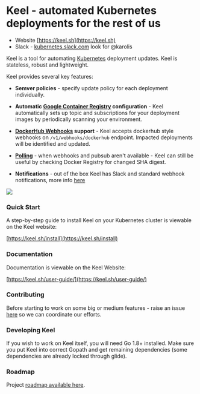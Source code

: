 # Keel - automated Kubernetes deployments for the rest of us

* Website [https://keel.sh](https://keel.sh)
* Slack - [kubernetes.slack.com](kubernetes.slack.com) look for @karolis

Keel is a tool for automating [Kubernetes](https://kubernetes.io/) deployment updates. Keel is stateless, robust and lightweight.

Keel provides several key features:

* __Semver policies__ - specify update policy for each deployment individually.

* __Automatic [Google Container Registry](https://cloud.google.com/container-registry/) configuration__ - Keel automatically sets up topic and subscriptions for your deployment images by periodically scanning your environment.

* __[DockerHub Webhooks](https://docs.docker.com/docker-hub/webhooks/) support__ - Keel accepts dockerhub style webhooks on `/v1/webhooks/dockerhub` endpoint. Impacted deployments will be identified and updated.

*  __[Polling](https://keel.sh/user-guide/#polling-deployment-example)__ - when webhooks and pubsub aren't available - Keel can still be useful by checking Docker Registry for changed SHA digest.

* __Notifications__ - out of the box Keel has Slack and standard webhook notifications, more info [here](https://keel.sh/user-guide/#notifications)

<img src="https://keel.sh/images/keel-overview.png">

### Quick Start

A step-by-step guide to install Keel on your Kubernetes cluster is viewable on the Keel website:

[https://keel.sh/install](https://keel.sh/install)

### Documentation

Documentation is viewable on the Keel Website:

[https://keel.sh/user-guide/](https://keel.sh/user-guide/)


### Contributing

Before starting to work on some big or medium features - raise an issue [here](https://github.com/rusenask/keel/issues) so we can coordinate our efforts.

### Developing Keel

If you wish to work on Keel itself, you will need Go 1.8+ installed. Make sure you put Keel into correct Gopath and get remaining dependencies (some dependencies are already locked through glide). 

### Roadmap

Project [roadmap available here](https://github.com/rusenask/keel/wiki/Roadmap).
